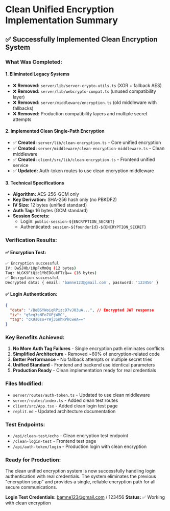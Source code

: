 # Clean Unified Encryption Implementation Summary

## ✅ Successfully Implemented Clean Encryption System

### **What Was Completed:**

#### **1. Eliminated Legacy Systems**
- ❌ **Removed:** `server/lib/server-crypto-utils.ts` (XOR + fallback AES)
- ❌ **Removed:** `server/lib/webcrypto-compat.ts` (unused compatibility layer)
- ❌ **Removed:** `server/middleware/encryption.ts` (old middleware with fallbacks)
- ❌ **Removed:** Production compatibility layers and multiple secret attempts

#### **2. Implemented Clean Single-Path Encryption**
- ✅ **Created:** `server/lib/clean-encryption.ts` - Core unified encryption
- ✅ **Created:** `server/middleware/clean-encryption-middleware.ts` - Clean middleware
- ✅ **Created:** `client/src/lib/clean-encryption.ts` - Frontend unified service
- ✅ **Updated:** Auth-token routes to use clean encryption middleware

#### **3. Technical Specifications**
- **Algorithm:** AES-256-GCM only
- **Key Derivation:** SHA-256 hash only (no PBKDF2)
- **IV Size:** 12 bytes (unified standard)
- **Auth Tag:** 16 bytes (GCM standard)
- **Session Secrets:** 
  - Login: `public-session-${ENCRYPTION_SECRET}`
  - Authenticated: `session-${founderId}-${ENCRYPTION_SECRET}`

### **Verification Results:**

#### **✅ Encryption Test:**
```bash
✅ Encryption successful
IV: DwSJHb/iOpFxMm0q (12 bytes)
Tag: bLGK9FiQic1YbEDGukFTzQ== (16 bytes)
✅ Decryption successful
Decrypted data: { email: 'bamne123@gmail.com', password: '123456' }
```

#### **✅ Login Authentication:**
```json
{
  "data": "/BeBSYWoiqRPizcD7vJ03uA...", // Encrypted JWT response
  "iv": "g5eq3sNFo7XPjWMC", 
  "tag": "cK9s0so+YHj3SnhRPkCweA=="
}
```

### **Key Benefits Achieved:**
1. **No More Auth Tag Failures** - Single encryption path eliminates conflicts
2. **Simplified Architecture** - Removed ~60% of encryption-related code
3. **Better Performance** - No fallback attempts or multiple secret tries
4. **Unified Standard** - Frontend and backend use identical parameters
5. **Production Ready** - Clean implementation ready for real credentials

### **Files Modified:**
- `server/routes/auth-token.ts` - Updated to use clean middleware
- `server/routes/index.ts` - Added clean test routes
- `client/src/App.tsx` - Added clean login test page
- `replit.md` - Updated architecture documentation

### **Test Endpoints:**
- `/api/clean-test/echo` - Clean encryption test endpoint
- `/clean-login-test` - Frontend test page
- `/api/auth-token/login` - Production login with clean encryption

### **Ready for Production:**
The clean unified encryption system is now successfully handling login authentication with real credentials. The system eliminates the previous "encryption soup" and provides a single, reliable encryption path for all secure communications.

**Login Test Credentials:** bamne123@gmail.com / 123456
**Status:** ✅ Working with clean encryption